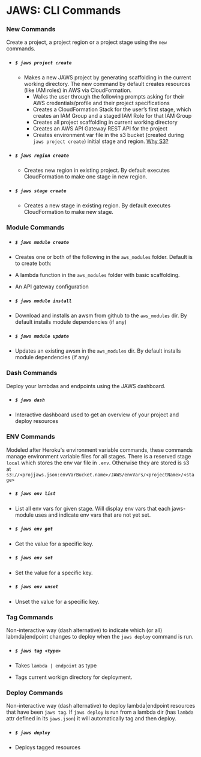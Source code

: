 # JAWS: CLI Commands

### New Commands

Create a project, a project region or a project stage using the `new` commands.

* ##### `$ jaws project create`
  * Makes a new JAWS project by generating scaffolding in the current working directory.  The new command by default creates resources (like IAM roles) in AWS via CloudFormation.
    * Walks the user through the following prompts asking for their AWS credentials/profile and their project specifications
    * Creates a CloudFormation Stack for the user’s first stage, which creates an IAM Group and a staged IAM Role for that IAM Group
    * Creates all project scaffolding in current working directory
    * Creates an AWS API Gateway REST API for the project
    * Creates environment var file in the s3 bucket (created during `jaws project create`) initial stage and region. [Why S3?](./FAQ.md#why-do-you-use-an-s3-bucket-to-store-env-vars)

* ##### `$ jaws region create`

  * Creates new region in existing project.  By default executes CloudFormation to make one stage in new region.

* ##### `$ jaws stage create`

  * Creates a new stage in existing region.  By default executes CloudFormation to make new stage.

### Module Commands

* ##### `$ jaws module create`

 * Creates one or both of the following in the `aws_modules` folder. Default is to create both:
  * A lambda function in the `aws_modules` folder with basic scaffolding.
  * An API gateway configuration

* ##### `$ jaws module install`

 * Download and installs an awsm from github to the `aws_modules` dir.  By default installs module dependencies (if any)

* ##### `$ jaws module update`

 * Updates an existing awsm in the `aws_modules` dir. By default installs module dependencies (if any)

### Dash Commands

Deploy your lambdas and endpoints using the JAWS dashboard.

* ##### `$ jaws dash`

 * Interactive dashboard used to get an overview of your project and deploy resources

### ENV Commands

Modeled after Heroku's environment variable commands, these commands manage environment variable files for all stages.  There is a reserved stage `local` which stores the env var file in `.env`.  Otherwise they are stored is s3 at `s3://<projjaws.json:envVarBucket.name>/JAWS/envVars/<projectName>/<stage>`

* ##### `$ jaws env list`

 * List all env vars for given stage. Will display env vars that each jaws-module uses and indicate env vars that are not yet set.

* ##### `$ jaws env get`

 * Get the value for a specific key.

* ##### `$ jaws env set`

 * Set the value for a specific key.

* ##### `$ jaws env unset`

 * Unset the value for a specific key.

### Tag Commands

Non-interactive way (dash alternative) to indicate which (or all) labmda|endpoint changes to deploy when the `jaws deploy` command is run.

* ##### `$ jaws tag <type>`

 * Takes `lambda | endpoint` as type
 * Tags current workign directory for deployment.

### Deploy Commands

Non-interactive way (dash alternative) to deploy lambda|endpoint resources that have been `jaws tag`.  If `jaws deploy` is run from a lambda dir (has `lambda` attr defined in its `jaws.json`) it will automatically tag and then deploy.

* ##### `$ jaws deploy`

 * Deploys tagged resources 




